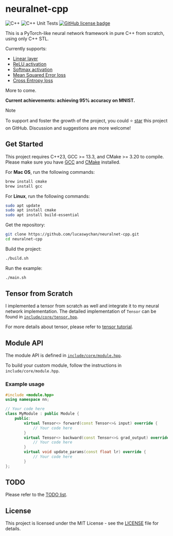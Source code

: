 # neuralnet-cpp

![C++](https://img.shields.io/badge/C%2B%2B-23-blue.svg)
![C++ Unit Tests](https://github.com/lucaswychan/neuralnet-cpp/actions/workflows/cpp_test.yaml/badge.svg)
[![GitHub license badge](https://img.shields.io/github/license/lucaswychan/neural-stock-prophet?color=blue)](https://opensource.org/licenses/MIT)

This is a PyTorch-like neural network framework in pure C++ from scratch, using only C++ STL.

Currently supports:

-   [Linear layer](include/modules/layers/linear.hpp)
-   [ReLU activation](include/modules/activations/relu.hpp)
-   [Softmax activation](include/modules/activations/softmax.hpp)
-   [Mean Squared Error loss](include/modules/losses/mse.hpp)
-   [Cross Entropy loss](include/modules/losses/cross_entropy.hpp)

More to come.

**Current achievements: achieving 95% accuracy on MNIST.**

> [!NOTE]
> To support and foster the growth of the project, you could ⭐ [star](https://github.com/lucaswychan/neuralnet-cpp) this project on GitHub. Discussion and suggestions are more welcome!

## Get Started

This project requires C++23, GCC >= 13.3, and CMake >= 3.20 to compile. Please make sure you have [GCC](https://gcc.gnu.org) and [CMake](https://cmake.org/) installed.

For **Mac OS**, run the following commands:

```bash
brew install cmake
brew install gcc
```

For **Linux**, run the following commands:

```bash
sudo apt update
sudo apt install cmake
sudo apt install build-essential
```

Get the repository:

```bash
git clone https://github.com/lucaswychan/neuralnet-cpp.git
cd neuralnet-cpp
```

Build the project:

```bash
./build.sh
```

Run the example:

```bash
./main.sh
```

## Tensor from Scratch

I implemented a tensor from scratch as well and integrate it to my neural network implementation. The detailed implementation of `Tensor` can be found in [`include/core/tensor.hpp`](include/core/tensor.hpp).

For more details about tensor, please refer to [tensor tutorial](docs/tensor.md).

## Module API

The module API is defined in [`include/core/module.hpp`](include/core/module.hpp).

To build your custom module, follow the instructions in `include/core/module.hpp`.

### Example usage

```cpp
#include <module.hpp>
using namespace nn;

// Your code here
class MyModule : public Module {
    public:
        virtual Tensor<> forward(const Tensor<>& input) override {
            // Your code here
        }
        virtual Tensor<> backward(const Tensor<>& grad_output) override {
            // Your code here
        }
        virtual void update_params(const float lr) override {
            // Your code here
        }
};
```

## TODO

Please refer to the [TODO list](https://github.com/lucaswychan/neuralnet-cpp/blob/main/TODO.md).

## License

This project is licensed under the MIT License - see the [LICENSE](LICENSE) file for details.

